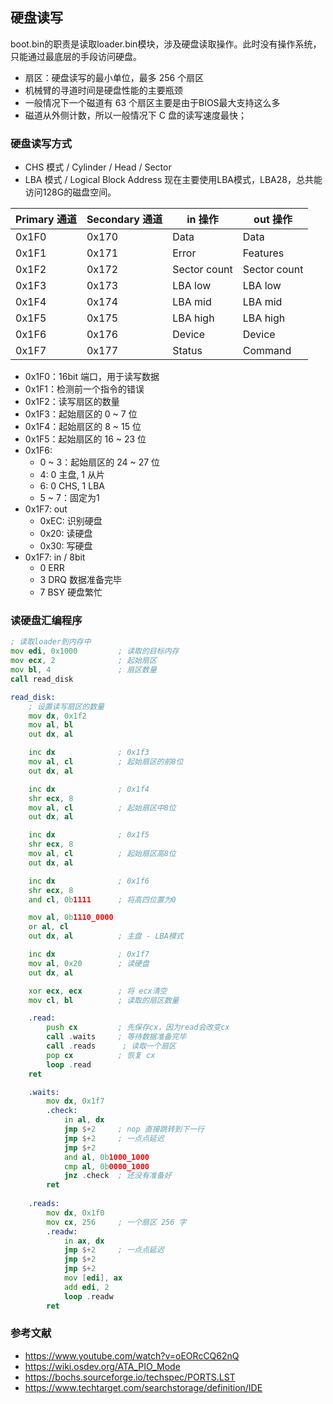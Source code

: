 ## 硬盘读写
boot.bin的职责是读取loader.bin模块，涉及硬盘读取操作。此时没有操作系统，只能通过最底层的手段访问硬盘。

- 扇区：硬盘读写的最小单位，最多 256 个扇区
- 机械臂的寻道时间是硬盘性能的主要瓶颈
- 一般情况下一个磁道有 63 个扇区主要是由于BIOS最大支持这么多
- 磁道从外侧计数，所以一般情况下 C 盘的读写速度最快；

### 硬盘读写方式
- CHS 模式 / Cylinder / Head / Sector
- LBA 模式 / Logical Block Address
现在主要使用LBA模式，LBA28，总共能访问128G的磁盘空间。

| Primary 通道           | Secondary 通道 | in 操作      | out 操作     |
|------------------------|----------------|--------------|--------------|
| 0x1F0                   | 0x170          | Data         | Data         |
| 0x1F1                   | 0x171          | Error        | Features     |
| 0x1F2                   | 0x172          | Sector count | Sector count |
| 0x1F3                   | 0x173          | LBA low      | LBA low      |
| 0x1F4                   | 0x174          | LBA mid      | LBA mid      |
| 0x1F5                   | 0x175          | LBA high     | LBA high     |
| 0x1F6                   | 0x176          | Device       | Device       |
| 0x1F7                   | 0x177          | Status       | Command      |

- 0x1F0：16bit 端口，用于读写数据
- 0x1F1：检测前一个指令的错误
- 0x1F2：读写扇区的数量
- 0x1F3：起始扇区的 0 ~ 7 位
- 0x1F4：起始扇区的 8 ~ 15 位
- 0x1F5：起始扇区的 16 ~ 23 位
- 0x1F6:
    - 0 ~ 3：起始扇区的 24 ~ 27 位
    - 4: 0 主盘, 1 从片
    - 6: 0 CHS, 1 LBA
    - 5 ~ 7：固定为1
- 0x1F7: out
    - 0xEC: 识别硬盘
    - 0x20: 读硬盘
    - 0x30: 写硬盘
- 0x1F7: in / 8bit
    - 0 ERR
    - 3 DRQ 数据准备完毕
    - 7 BSY 硬盘繁忙

### 读硬盘汇编程序
```asm
; 读取loader到内存中
mov edi, 0x1000         ; 读取的目标内存
mov ecx, 2              ; 起始扇区
mov bl, 4               ; 扇区数量
call read_disk

read_disk:
    ; 设置读写扇区的数量
    mov dx, 0x1f2
    mov al, bl
    out dx, al

    inc dx              ; 0x1f3
    mov al, cl          ; 起始扇区的前8位
    out dx, al

    inc dx              ; 0x1f4
    shr ecx, 8
    mov al, cl          ; 起始扇区中8位
    out dx, al

    inc dx              ; 0x1f5
    shr ecx, 8
    mov al, cl          ; 起始扇区高8位
    out dx, al

    inc dx              ; 0x1f6
    shr ecx, 8
    and cl, 0b1111      ; 将高四位置为0

    mov al, 0b1110_0000 
    or al, cl
    out dx, al          ; 主盘 - LBA模式

    inc dx              ; 0x1f7
    mov al, 0x20        ; 读硬盘
    out dx, al

    xor ecx, ecx        ; 将 ecx清空
    mov cl, bl          ; 读取的扇区数量

    .read:
        push cx         ; 先保存cx，因为read会改变cx
        call .waits     ; 等待数据准备完毕
        call .reads      ; 读取一个扇区
        pop cx          ; 恢复 cx
        loop .read  
    ret

    .waits:
        mov dx, 0x1f7
        .check:
            in al, dx
            jmp $+2     ; nop 直接跳转到下一行
            jmp $+2     ; 一点点延迟
            jmp $+2     
            and al, 0b1000_1000
            cmp al, 0b0000_1000
            jnz .check  ; 还没有准备好
        ret
    
    .reads:
        mov dx, 0x1f0
        mov cx, 256     ; 一个扇区 256 字
        .readw:
            in ax, dx
            jmp $+2     ; 一点点延迟
            jmp $+2
            jmp $+2
            mov [edi], ax
            add edi, 2
            loop .readw
        ret
```

### 参考文献

- <https://www.youtube.com/watch?v=oEORcCQ62nQ>
- <https://wiki.osdev.org/ATA_PIO_Mode>
- <https://bochs.sourceforge.io/techspec/PORTS.LST>
- <https://www.techtarget.com/searchstorage/definition/IDE>
